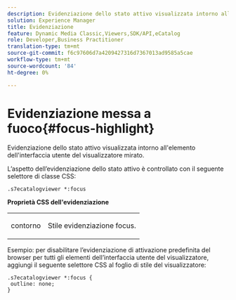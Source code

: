 ```yaml
---
description: Evidenziazione dello stato attivo visualizzata intorno all'elemento dell'interfaccia utente del visualizzatore mirato.
solution: Experience Manager
title: Evidenziazione
feature: Dynamic Media Classic,Viewers,SDK/API,eCatalog
role: Developer,Business Practitioner
translation-type: tm+mt
source-git-commit: f6c97606d7a4209427316d7367013ad9585a5cae
workflow-type: tm+mt
source-wordcount: '84'
ht-degree: 0%

---
```



# Evidenziazione messa a fuoco{#focus-highlight}

Evidenziazione dello stato attivo visualizzata intorno all&#39;elemento dell&#39;interfaccia utente del visualizzatore mirato.

<!--<a id="section_E8B3D0BF9FF548F188F717D6EA65EC32"></a>-->

L’aspetto dell’evidenziazione dello stato attivo è controllato con il seguente selettore di classe CSS:

```
.s7ecatalogviewer *:focus
```

**Proprietà CSS dell&#39;evidenziazione**

<table id="table_C48C56E696304C9BAFEE71BA9EA9A174"> 
 <tbody> 
  <tr> 
   <td colname="col1"> <p> <span class="codeph"> contorno  </span> </p> </td> 
   <td colname="col2"> <p> Stile evidenziazione focus. </p> </td> 
  </tr> 
 </tbody> 
</table>

Esempio: per disabilitare l’evidenziazione di attivazione predefinita del browser per tutti gli elementi dell’interfaccia utente del visualizzatore, aggiungi il seguente selettore CSS al foglio di stile del visualizzatore:

```
.s7ecatalogviewer *:focus { 
 outline: none; 
}
```

